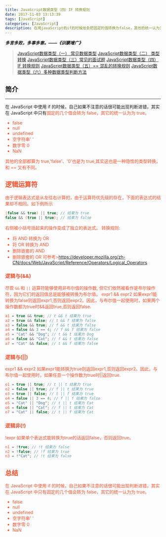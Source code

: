 ```yaml
---
title: JavaScript数据类型（四）IF 转换规则
date: 2017-11-03 13:13:39
tags: [JavaScript]
categories: [JavaScript]
description: 在用javaScript的if的时候他会把固定的值转换为false，其他的统一认为为true
---
```


***多言多败，多事多害。——《训蒙增广》***

> [JavaScript数据类型（一） 常见数据类型](/blog/javascript/javascript-Type-conversion.html)
> [JavaScript数据类型（二） 类型转换](/blog/javascript/javascript-type-one-question.html)
> [JavaScript数据类型（三）常见的面试题](/blog/javascript/javascript-type-one-questionone.html)
> [JavaScript数据类型（四）IF 转换规则](/blog/javascript/javascript-IF-False-options.html)
> [JavaScript数据类型（五）== 混乱的转换规则](/blog/javascript/javascript-false-true.html)
> [JavaScript数据类型（六）多种数据类型判断方法](/blog/javascript/javascript-bool-type.html)

## 简介

---
在 JavaScript 中使用 if 的时候，自己如果不注意的话很可能出现判断进错，其实在 JavaScript 中只有<font color="#ff502c">固定的几个值会转为 false，其它的统一认为为 true。

- <font color="#ff502c">false</font>
- <font color="#ff502c">null</font>
- <font color="#ff502c">undefined</font>
- <font color="#ff502c">空字符串' '</font>
- <font color="#ff502c">数字零 0</font>
- <font color="#ff502c">NaN</font>

其他的全部都算为 true,<font color="#ff502c">'false'</font>、<font color="#ff502c">'0'</font>也是为 true,其实这也是一种隐性的类型转换。和 == 又有不同。

## 逻辑运算符

由于逻辑表达式是<font color="#ff502c">从左往右</font>计算的，由于运算符优先级的存在，下面的表达式的结果却不相同。如下例所示

```javascript
(false && true) || true; // 结果为 true
false && (true || true); // 结果为 false
```

右侧被小括号括起来的操作变成了独立的表达式。
<font color="#ff502c">转换规则</font>:

- 将 AND 转换为 OR
- 将 OR 转换为 AND
- 删除嵌套的 AND
- 删除嵌套的 OR
  可参考>https://developer.mozilla.org/zh-CN/docs/Web/JavaScript/Reference/Operators/Logical_Operators

### 逻辑与(&&)

尽管 `&&` 和 `||` 运算符能够使用<font color="#ff502c">非布尔值</font>的操作数, 但它们依然被看作是<font color="#ff502c">布尔操</font>作符，因为它们的返回值总是能够被转换为<font color="#ff502c">布尔值</font>。
expr1 && expr2
如果<font color="#ff502c">expr1</font>能转换为<font color="#ff502c">false</font>则返回<font color="#ff502c">expr1</font>,否则返回<font color="#ff502c">expr2</font>。因此，与布尔值一起使用时，如果<font color="#ff502c">两个</font>操作数都为<font color="#ff502c">true</font>时<font color="#ff502c">&&</font>返回<font color="#ff502c">true</font>,否则返回<font color="#ff502c">false</font>.

```javascript
a1 = true && true; // t && t 结果为 true
a2 = true && false; // t && f 结果为 false
a3 = false && true; // f && t 结果为 false
a4 = false && 3 == 4; // f && f 结果为 false
a5 = "Cat" && "Dog"; // t && t 结果为 Dog
a6 = false && "Cat"; // f && t 结果为 false
a7 = "Cat" && false; // t && f 结果为 false
```

### 逻辑与(||)

expr1 && expr2
如果<font color="#ff502c">expr1</font>能转换为<font color="#ff502c">true</font>则返回<font color="#ff502c">expr1</font>,否则返回<font color="#ff502c">expr2</font>。因此，与布尔值一起使用时，如果<font color="#ff502c">任意一个</font>操作数为<font color="#ff502c">true</font>时<font color="#ff502c">||</font>返回<font color="#ff502c">true</font>.

```javascript
o1 = true || true; // t || t 结果为 true
o2 = false || true; // f || t 结果为 true
o3 = true || false; // t || f 结果为 true
o4 = false || 3 == 4; // f || f 结果为 false
o5 = "Cat" || "Dog"; // t || t 结果为 Cat
o6 = false || "Cat"; // f || t 结果为 Cat
o7 = "Cat" || false; // t || f 结果为 Cat
```

### 逻辑非(!)

!expr 如果单个表达式能转换为<font color="#ff502c">true</font>的话返回<font color="#ff502c">false</font>，否则返回<font color="#ff502c">true</font>。

```javascript
n1 = !true; // !t 结果为 false
n2 = !false; // !f 结果为 true
n3 = !"Cat"; // !t 结果为 false
```

## 总结

在 JavaScript 中使用 if 的时候，自己如果不注意的话很可能出现判断进错，其实在 JavaScript 中只有<font color="#ff502c">固定的几个值会转为 false，其它的统一认为为 true</font>。

- <font color="#ff502c">false</font>
- <font color="#ff502c">null</font>
- <font color="#ff502c">undefined</font>
- <font color="#ff502c">空字符串' '</font>
- <font color="#ff502c">数字零 0</font>
- <font color="#ff502c">NaN</font>
